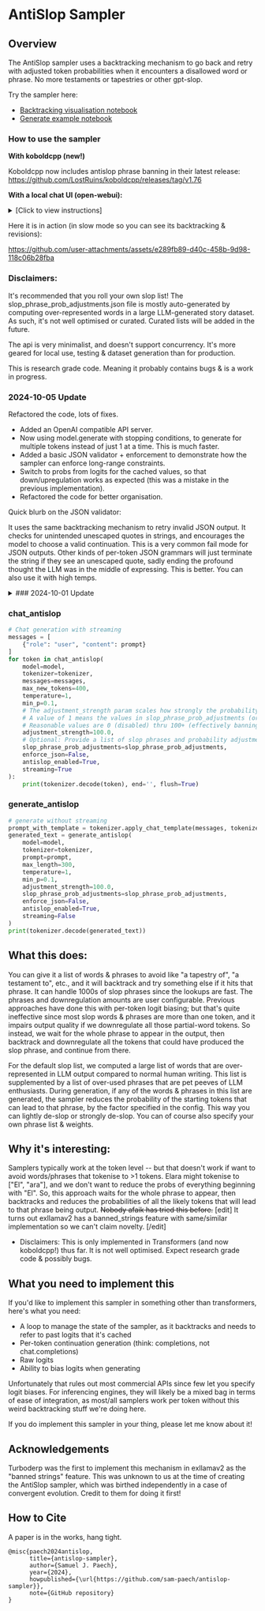 # AntiSlop Sampler

## Overview

The AntiSlop sampler uses a backtracking mechanism to go back and retry with adjusted token probabilities when it encounters a disallowed word or phrase. No more testaments or tapestries or other gpt-slop.

Try the sampler here: 

- [Backtracking visualisation notebook](https://colab.research.google.com/drive/1tHS3tHXbZ5PWOsP-Mbk8oK35y6otBZUn?usp=sharing)
- [Generate example notebook](https://colab.research.google.com/drive/1Rd3V4AN31cDytfmY9u80rzHXPD_dS6x9?usp=sharing)


### How to use the sampler

<b>With koboldcpp (new!)</b>

Koboldcpp now includes antislop phrase banning in their latest release:
https://github.com/LostRuins/koboldcpp/releases/tag/v1.76

<b>With a local chat UI (open-webui):</b>

<details>
<summary>[Click to view instructions]</summary>

### if you want to run in an isolated environment (note: open-webui requires python 3.11):
```bash
sudo apt install python3.11 python3.11-venv
python3.11 -m venv open-webui
source open-webui/bin/activate
```

### install open-webui
```bash
pip install open-webui
open-webui serve
```

### start the openai compatible antislop server:
```bash
git clone https://github.com/sam-paech/antislop-sampler.git && cd antislop-sampler
pip install fastapi uvicorn ipywidgets IPython transformers bitsandbytes accelerate
python3 run_api.py --model unsloth/Llama-3.2-3B-Instruct --slop_adjustments_file slop_phrase_prob_adjustments.json
```

### configure open-webui
- browse to http://localhost:8080
- go to admin panel --> settings --> connections
- set the OpenAI API url to http://0.0.0.0:8000/v1
- set api key to anything (it's not used)
- click save (!!)
- click the refresh icon to verify the connection; should see a success message

Now it should be all configured! Start a new chat, select the model, and give it a try.

Note: Only some of the settings in the chat controls will be active. Those are:
- stream chat response
- temperature
- top k
- top p
- min p
- max tokens

![image](https://github.com/user-attachments/assets/8bcc2906-b1e1-4be0-b01b-66cf1b18a9ad)

</details>

Here it is in action (in slow mode so you can see its backtracking & revisions):

https://github.com/user-attachments/assets/e289fb89-d40c-458b-9d98-118c06b28fba

### Disclaimers:

It's recommended that you roll your own slop list! The slop_phrase_prob_adjustments.json file is mostly auto-generated by computing over-represented words in a large LLM-generated story dataset. As such, it's not well optimised or curated. Curated lists will be added in the future.

The api is very minimalist, and doesn't support concurrency. It's more geared for local use, testing & dataset generation than for production.

This is research grade code. Meaning it probably contains bugs & is a work in progress.

### 2024-10-05 Update

Refactored the code, lots of fixes.

- Added an OpenAI compatible API server.
- Now using model.generate with stopping conditions, to generate for multiple tokens instead of just 1 at a time. This is much faster.
- Added a basic JSON validator + enforcement to demonstrate how the sampler can enforce long-range constraints.
- Switch to probs from logits for the cached values, so that down/upregulation works as expected (this was a mistake in the previous implementation).
- Refactored the code for better organisation.

Quick blurb on the JSON validator:

It uses the same backtracking mechanism to retry invalid JSON output. It checks for unintended unescaped quotes in strings, and encourages the model to choose a valid continuation. This is a very common fail mode for JSON outputs. Other kinds of per-token JSON grammars will just terminate the string if they see an unescaped quote, sadly ending the profound thought the LLM was in the middle of expressing. This is better. You can also use it with high temps.

<details>
<summary>### 2024-10-01 Update</summary>

- Squashed vram leaks, fixed bugs. It should work with any transformers model now.
- Support min_p
- Now using slop_phrase_prob_adjustments.json by default, which has a more intuitive probability adjustment per slop phrase (1 == no change; < 1 means probability is reduced by that factor). It looks like this:
```
[
    ["kaleidoscope", 0.5],
    ["symphony", 0.5],
    ["testament to", 0.5],
    ["elara", 0.5],
    ...
]
```
</details>

### chat_antislop
```python
# Chat generation with streaming
messages = [
    {"role": "user", "content": prompt}
]
for token in chat_antislop(
    model=model,
    tokenizer=tokenizer,
    messages=messages,
    max_new_tokens=400,
    temperature=1,
    min_p=0.1,
    # The adjustment_strength param scales how strongly the probability adjustments are applied.
    # A value of 1 means the values in slop_phrase_prob_adjustments (or the defaults) are used unmodified.
    # Reasonable values are 0 (disabled) thru 100+ (effectively banning the list).
    adjustment_strength=100.0,
    # Optional: Provide a list of slop phrases and probability adjustments
    slop_phrase_prob_adjustments=slop_phrase_prob_adjustments,
    enforce_json=False,
    antislop_enabled=True,
    streaming=True
):
    print(tokenizer.decode(token), end='', flush=True)
```

### generate_antislop
```python
# generate without streaming
prompt_with_template = tokenizer.apply_chat_template(messages, tokenize=False)
generated_text = generate_antislop(
    model=model,
    tokenizer=tokenizer,
    prompt=prompt,
    max_length=300,
    temperature=1,
    min_p=0.1,
    adjustment_strength=100.0,
    slop_phrase_prob_adjustments=slop_phrase_prob_adjustments,
    enforce_json=False,
    antislop_enabled=True,
    streaming=False
)        
print(tokenizer.decode(generated_text))
```

## What this does:

You can give it a list of words & phrases to avoid like "a tapestry of", "a testament to", etc., and it will backtrack and try something else if it hits that phrase. It can handle 1000s of slop phrases since the lookups are fast. The phrases and downregulation amounts are user configurable. Previous approaches have done this with per-token logit biasing; but that's quite ineffective since most slop words & phrases are more than one token, and it impairs output quality if we downregulate all those partial-word tokens. So instead, we wait for the whole phrase to appear in the output, then backtrack and downregulate all the tokens that could have produced the slop phrase, and continue from there.

For the default slop list, we computed a large list of words that are over-represented in LLM output compared to normal human writing. This list is supplemented by a list of over-used phrases that are pet peeves of LLM enthusiasts. During generation, if any of the words & phrases in this list are generated, the sampler reduces the probability of the starting tokens that can lead to that phrase, by the factor specified in the config. This way you can lightly de-slop or strongly de-slop. You can of course also specify your own phrase list & weights.

## Why it's interesting:

Samplers typically work at the token level -- but that doesn't work if want to avoid words/phrases that tokenise to >1 tokens. Elara might tokenise to ["El", "ara"], and we don't want to reduce the probs of everything beginning with "El". So, this approach waits for the whole phrase to appear, then backtracks and reduces the probabilities of all the likely tokens that will lead to that phrase being output. ~~Nobody afaik has tried this before.~~ [edit] It turns out exllamav2 has a banned_strings feature with same/similar implementation so we can't claim novelty. [/edit]

* Disclaimers: This is only implemented in Transformers (and now koboldcpp!) thus far. It is not well optimised. Expect research grade code & possibly bugs.


## What you need to implement this

If you'd like to implement this sampler in something other than transformers, here's what you need:

- A loop to manage the state of the sampler, as it backtracks and needs to refer to past logits that it's cached
- Per-token continuation generation (think: completions, not chat.completions)
- Raw logits
- Ability to bias logits when generating

Unfortunately that rules out most commercial APIs since few let you specify logit biases. For inferencing engines, they will likely be a mixed bag in terms of ease of integration, as most/all samplers work per token without this weird backtracking stuff we're doing here.

If you do implement this sampler in your thing, please let me know about it!

## Acknowledgements

Turboderp was the first to implement this mechanism in exllamav2 as the "banned strings" feature. This was unknown to us at the time of creating the AntiSlop sampler, which was birthed independently in a case of convergent evolution. Credit to them for doing it first!

## How to Cite

A paper is in the works, hang tight.

```
@misc{paech2024antislop,
      title={antislop-sampler},
      author={Samuel J. Paech},
      year={2024},
      howpublished={\url{https://github.com/sam-paech/antislop-sampler}},
      note={GitHub repository}
}
```
